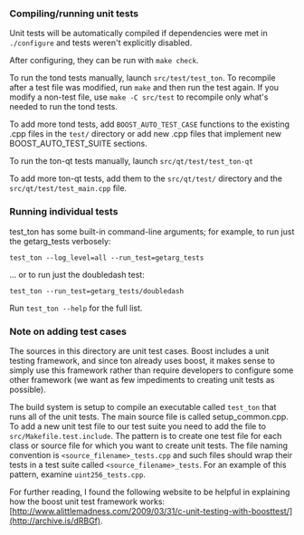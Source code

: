 ### Compiling/running unit tests

Unit tests will be automatically compiled if dependencies were met in `./configure`
and tests weren't explicitly disabled.

After configuring, they can be run with `make check`.

To run the tond tests manually, launch `src/test/test_ton`. To recompile
after a test file was modified, run `make` and then run the test again. If you
modify a non-test file, use `make -C src/test` to recompile only what's needed
to run the tond tests.

To add more tond tests, add `BOOST_AUTO_TEST_CASE` functions to the existing
.cpp files in the `test/` directory or add new .cpp files that
implement new BOOST_AUTO_TEST_SUITE sections.

To run the ton-qt tests manually, launch `src/qt/test/test_ton-qt`

To add more ton-qt tests, add them to the `src/qt/test/` directory and
the `src/qt/test/test_main.cpp` file.

### Running individual tests

test_ton has some built-in command-line arguments; for
example, to run just the getarg_tests verbosely:

    test_ton --log_level=all --run_test=getarg_tests

... or to run just the doubledash test:

    test_ton --run_test=getarg_tests/doubledash

Run `test_ton --help` for the full list.

### Note on adding test cases

The sources in this directory are unit test cases.  Boost includes a
unit testing framework, and since ton already uses boost, it makes
sense to simply use this framework rather than require developers to
configure some other framework (we want as few impediments to creating
unit tests as possible).

The build system is setup to compile an executable called `test_ton`
that runs all of the unit tests.  The main source file is called
setup_common.cpp. To add a new unit test file to our test suite you need
to add the file to `src/Makefile.test.include`. The pattern is to create
one test file for each class or source file for which you want to create
unit tests.  The file naming convention is `<source_filename>_tests.cpp`
and such files should wrap their tests in a test suite
called `<source_filename>_tests`. For an example of this pattern,
examine `uint256_tests.cpp`.

For further reading, I found the following website to be helpful in
explaining how the boost unit test framework works:
[http://www.alittlemadness.com/2009/03/31/c-unit-testing-with-boosttest/](http://archive.is/dRBGf).
